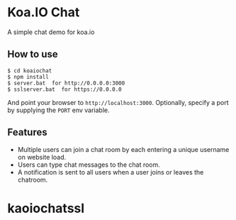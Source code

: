
# Koa.IO Chat

A simple chat demo for koa.io

## How to use

```
$ cd koaiochat
$ npm install
$ server.bat  for http://0.0.0.0:3000
$ sslserver.bat  for https://0.0.0.0  
```

And point your browser to `http://localhost:3000`. Optionally, specify
a port by supplying the `PORT` env variable.

## Features

- Multiple users can join a chat room by each entering a unique username
on website load.
- Users can type chat messages to the chat room.
- A notification is sent to all users when a user joins or leaves
the chatroom.
# kaoiochatssl 
